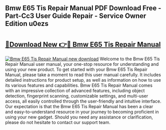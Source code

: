 ## Bmw E65 Tis Repair Manual PDF Download Free - Part-Cc3 User Guide Repair - Service Owner Edition u0ezs

# <h2><a href="http://bc48990.oget.top/?id=Bmw+E65+Tis+Repair+Manual">🔗Download New 👉🔴 Bmw E65 Tis Repair Manual</a></h2>

[![Bmw E65 Tis Repair Manual new download](https://i.imgur.com/5g1atiW.png)](http://bc48990.oget.top/?id=Bmw+E65+Tis+Repair+Manual)
Welcome to the Bmw E65 Tis Repair Manual user manual, your one-stop resource for understanding and using your new product. To get started with your Bmw E65 Tis Repair Manual, please take a moment to read this user manual carefully. It includes detailed instructions for product setup, as well as information on how to use its various features and capabilities. Bmw E65 Tis Repair Manual comes with an impressive collection of advanced features, including object detection, fingerprint scanning, customizable settings, and multi-user access, all easily controlled through the user-friendly and intuitive interface. Our expectation is that the Bmw E65 Tis Repair Manual has been a clear and easy-to-understand resource in your journey to becoming proficient in using your new gadget. Should you need any assistance or clarification, please do not hesitate to contact our support team.
